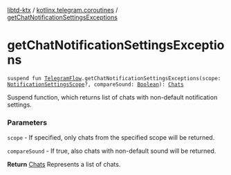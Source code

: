 [libtd-ktx](../index.md) / [kotlinx.telegram.coroutines](index.md) / [getChatNotificationSettingsExceptions](./get-chat-notification-settings-exceptions.md)

# getChatNotificationSettingsExceptions

`suspend fun `[`TelegramFlow`](../kotlinx.telegram.core/-telegram-flow/index.md)`.getChatNotificationSettingsExceptions(scope: `[`NotificationSettingsScope`](https://tdlibx.github.io/td/docs/org/drinkless/td/libcore/telegram/TdApi/NotificationSettingsScope.html)`?, compareSound: `[`Boolean`](https://kotlinlang.org/api/latest/jvm/stdlib/kotlin/-boolean/index.html)`): `[`Chats`](https://tdlibx.github.io/td/docs/org/drinkless/td/libcore/telegram/TdApi/Chats.html)

Suspend function, which returns list of chats with non-default notification settings.

### Parameters

`scope` - If specified, only chats from the specified scope will be returned.

`compareSound` - If true, also chats with non-default sound will be returned.

**Return**
[Chats](https://tdlibx.github.io/td/docs/org/drinkless/td/libcore/telegram/TdApi/Chats.html) Represents a list of chats.

